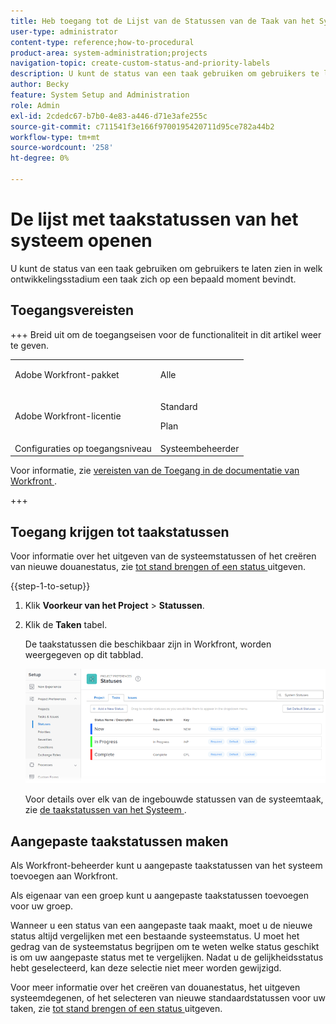 ```yaml
---
title: Heb toegang tot de Lijst van de Statussen van de Taak van het Systeem
user-type: administrator
content-type: reference;how-to-procedural
product-area: system-administration;projects
navigation-topic: create-custom-status-and-priority-labels
description: U kunt de status van een taak gebruiken om gebruikers te laten zien in welk ontwikkelingsstadium een taak zich op een bepaald moment bevindt.
author: Becky
feature: System Setup and Administration
role: Admin
exl-id: 2cdedc67-b7b0-4e83-a446-d71e3afe255c
source-git-commit: c711541f3e166f9700195420711d95ce782a44b2
workflow-type: tm+mt
source-wordcount: '258'
ht-degree: 0%

---
```


# De lijst met taakstatussen van het systeem openen

U kunt de status van een taak gebruiken om gebruikers te laten zien in welk ontwikkelingsstadium een taak zich op een bepaald moment bevindt.

## Toegangsvereisten

+++ Breid uit om de toegangseisen voor de functionaliteit in dit artikel weer te geven.

<table style="table-layout:auto"> 
 <col> 
 <col> 
 <tbody> 
  <tr> 
   <td>Adobe Workfront-pakket</td> 
   <td><p>Alle</p></td> 
  </tr> 
  <tr> 
   <td>Adobe Workfront-licentie</td> 
   <td><p>Standard</p>
       <p>Plan</p></td>
  </tr> 
  <tr> 
   <td>Configuraties op toegangsniveau</td> 
   <td>Systeembeheerder</td> 
  </tr> 
 </tbody> 
</table>

Voor informatie, zie [ vereisten van de Toegang in de documentatie van Workfront ](/help/quicksilver/administration-and-setup/add-users/access-levels-and-object-permissions/access-level-requirements-in-documentation.md).

+++

## Toegang krijgen tot taakstatussen

Voor informatie over het uitgeven van de systeemstatussen of het creëren van nieuwe douanestatus, zie [ tot stand brengen of een status ](../../../administration-and-setup/customize-workfront/creating-custom-status-and-priority-labels/create-or-edit-a-status.md) uitgeven.

{{step-1-to-setup}}

1. Klik **Voorkeur van het Project** > **Statussen**.

1. Klik de **Taken** tabel.

   De taakstatussen die beschikbaar zijn in Workfront, worden weergegeven op dit tabblad.

   ![ status van de Taak ](assets/task-status.png)

   Voor details over elk van de ingebouwde statussen van de systeemtaak, zie [ de taakstatussen van het Systeem ](../../../administration-and-setup/customize-workfront/creating-custom-status-and-priority-labels/system-task-statuses.md).

## Aangepaste taakstatussen maken

Als Workfront-beheerder kunt u aangepaste taakstatussen van het systeem toevoegen aan Workfront.

Als eigenaar van een groep kunt u aangepaste taakstatussen toevoegen voor uw groep.

Wanneer u een status van een aangepaste taak maakt, moet u de nieuwe status altijd vergelijken met een bestaande systeemstatus. U moet het gedrag van de systeemstatus begrijpen om te weten welke status geschikt is om uw aangepaste status met te vergelijken. Nadat u de gelijkheidsstatus hebt geselecteerd, kan deze selectie niet meer worden gewijzigd.

Voor meer informatie over het creëren van douanestatus, het uitgeven systeemdegenen, of het selecteren van nieuwe standaardstatussen voor uw taken, zie [ tot stand brengen of een status ](../../../administration-and-setup/customize-workfront/creating-custom-status-and-priority-labels/create-or-edit-a-status.md) uitgeven.

